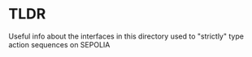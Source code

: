 # TLDR

Useful info about the interfaces in this directory used to "strictly" type action sequences on SEPOLIA